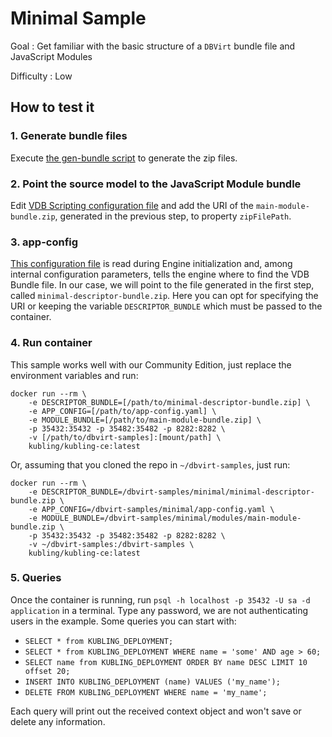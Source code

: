 # Minimal Sample

Goal
: Get familiar with the basic structure of a `DBVirt` bundle file and JavaScript Modules

Difficulty
: Low

## How to test it

### 1. Generate bundle files
Execute [the gen-bundle script](gen-bundles.sh) to generate the zip files.

### 2. Point the source model to the JavaScript Module bundle 
Edit [VDB Scripting configuration file](descriptor/vdb/scripting/js-config.yaml) and add the URI of the 
`main-module-bundle.zip`, generated in the previous step, to property `zipFilePath`.

### 3. app-config
[This configuration file](app-config.yaml) is read during Engine initialization and, among internal configuration parameters,
tells the engine where to find the VDB Bundle file.
In our case, we will point to the file generated in the first step, called `minimal-descriptor-bundle.zip`.
Here you can opt for specifying the URI or keeping the variable `DESCRIPTOR_BUNDLE` which must be passed to the container.

### 4. Run container
This sample works well with our Community Edition, just replace the environment variables and run:

```
docker run --rm \ 
    -e DESCRIPTOR_BUNDLE=[/path/to/minimal-descriptor-bundle.zip] \
    -e APP_CONFIG=[/path/to/app-config.yaml] \
    -e MODULE_BUNDLE=[/path/to/main-module-bundle.zip] \
    -p 35432:35432 -p 35482:35482 -p 8282:8282 \
    -v [/path/to/dbvirt-samples]:[mount/path] \
    kubling/kubling-ce:latest
```

Or, assuming that you cloned the repo in `~/dbvirt-samples`, just run:
```
docker run --rm \
    -e DESCRIPTOR_BUNDLE=/dbvirt-samples/minimal/minimal-descriptor-bundle.zip \
    -e APP_CONFIG=/dbvirt-samples/minimal/app-config.yaml \
    -e MODULE_BUNDLE=/dbvirt-samples/minimal/modules/main-module-bundle.zip \
    -p 35432:35432 -p 35482:35482 -p 8282:8282 \
    -v ~/dbvirt-samples:/dbvirt-samples \
    kubling/kubling-ce:latest
```

### 5. Queries
Once the container is running, run `psql -h localhost -p 35432 -U sa -d application` in a terminal. Type any password,
we are not authenticating users in the example.
Some queries you can start with:
* `SELECT * from KUBLING_DEPLOYMENT;`
* `SELECT * from KUBLING_DEPLOYMENT WHERE name = 'some' AND age > 60;`
* `SELECT name from KUBLING_DEPLOYMENT ORDER BY name DESC LIMIT 10 offset 20;`
* `INSERT INTO KUBLING_DEPLOYMENT (name) VALUES ('my_name');`
* `DELETE FROM KUBLING_DEPLOYMENT WHERE name = 'my_name';`

Each query will print out the received context object and won't save or delete any information.   
